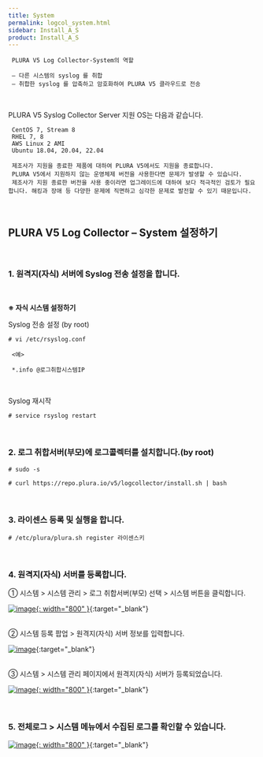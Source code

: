 ```yaml
---
title: System
permalink: logcol_system.html
sidebar: Install_A_S
product: Install_A_S
---
```



     PLURA V5 Log Collector-System의 역할

     – 다른 시스템의 syslog 를 취합
     – 취합한 syslog 를 압축하고 암호화하여 PLURA V5 클라우드로 전송

<br />

PLURA V5 Syslog Collector Server 지원 OS는 다음과 같습니다.

     CentOS 7, Stream 8
     RHEL 7, 8
     AWS Linux 2 AMI
     Ubuntu 18.04, 20.04, 22.04

     제조사가 지원을 종료한 제품에 대하여 PLURA V5에서도 지원을 종료합니다.
     PLURA V5에서 지원하지 않는 운영체제 버전을 사용한다면 문제가 발생할 수 있습니다.
     제조사가 지원 종료한 버전을 사용 중이라면 업그레이드에 대하여 보다 적극적인 검토가 필요합니다. 해킹과 장애 등 다양한 문제에 직면하고 심각한 문제로 발전할 수 있기 때문입니다.

<br />

## PLURA V5 Log Collector – System 설정하기

<br />

### 1. 원격지(자식) 서버에 Syslog 전송 설정을 합니다.

<br />

__※ 자식 시스템 설정하기__

Syslog 전송 설정 (by root)

`# vi /etc/rsyslog.conf`

     <예>

     *.info @로그취합시스템IP

<br />

Syslog 재시작

`# service rsyslog restart`

<br />

### 2. 로그 취합서버(부모)에 로그콜렉터를 설치합니다.(by root)


`# sudo -s`

`# curl https://repo.plura.io/v5/logcollector/install.sh | bash`

<br />

### 3. 라이센스 등록 및 실행을 합니다.

`# /etc/plura/plura.sh register 라이센스키`

<br />

### 4. 원격지(자식) 서버를 등록합니다.

  ① 시스템  > 시스템 관리 > 로그 취합서버(부모) 선택 > 시스템 버튼을 클릭합니다.

[![image](/docs/images/Ins_G/logCol_system/sys_3.png){: width="800" }](/docs/images/Ins_G/logCol_system/sys_3.png){:target="_blank"}

<br />
  ② 시스템 등록 팝업 > 원격지(자식) 서버 정보를 입력합니다.

[![image](/docs/images/Ins_G/logCol_system/sys_4.png)](/docs/images/Ins_G/logCol_system/sys_4.png){:target="_blank"}

<br />
  ③ 시스템 > 시스템 관리 페이지에서 원격지(자식) 서버가 등록되었습니다. 

[![image](/docs/images/Ins_G/logCol_system/sys_5.png){: width="800" }](/docs/images/Ins_G/logCol_system/sys_5.png){:target="_blank"}

<br />

### 5. 전체로그 > 시스템 메뉴에서 수집된 로그를 확인할 수 있습니다.

[![image](/docs/images/Ins_G/logCol_system/sys_6.png){: width="800" }](/docs/images/Ins_G/logCol_system/sys_6.png){:target="_blank"}